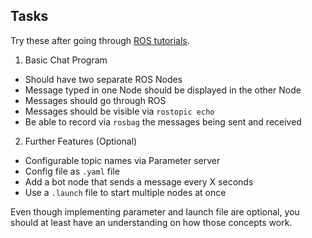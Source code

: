 ## Tasks
Try these after going through [ROS tutorials](ros-tutorials.md).

1) Basic Chat Program
- Should have two separate ROS Nodes
- Message typed in one Node should be displayed in the other Node
- Messages should go through ROS
- Messages should be visible via `rostopic echo`
- Be able to record via `rosbag` the messages being sent and received

2) Further Features (Optional)
- Configurable topic names via Parameter server
- Config file as `.yaml` file
- Add a bot node that sends a message every X seconds
- Use a `.launch` file to start multiple nodes at once

Even though implementing parameter and launch file are optional, you should at least have an understanding on how those concepts work.

